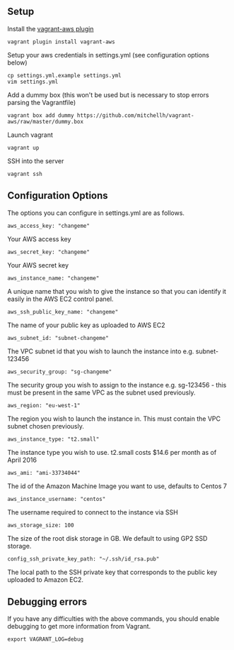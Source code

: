 ## Setup ##
Install the [vagrant-aws plugin](https://github.com/mitchellh/vagrant-aws)
```
vagrant plugin install vagrant-aws
```
Setup your aws credentials in settings.yml (see configuration options below)
```
cp settings.yml.example settings.yml
vim settings.yml
```
Add a dummy box (this won't be used but is necessary to stop errors parsing the Vagrantfile)
```
vagrant box add dummy https://github.com/mitchellh/vagrant-aws/raw/master/dummy.box
```
Launch vagrant
```
vagrant up
```
SSH into the server
```
vagrant ssh
```
## Configuration Options ##
The options you can configure in settings.yml are as follows.

    aws_access_key: "changeme"

Your AWS access key

    aws_secret_key: "changeme"
    
Your AWS secret key

    aws_instance_name: "changeme"
    
A unique name that you wish to give the instance so that you can identify it easily in the AWS EC2 control panel.

    aws_ssh_public_key_name: "changeme"
    
The name of your public key as uploaded to AWS EC2

    aws_subnet_id: "subnet-changeme"
    
The VPC subnet id that you wish to launch the instance into e.g. subnet-123456

    aws_security_group: "sg-changeme"
    
The security group you wish to assign to the instance e.g. sg-123456 - this must be present in the same VPC as the subnet used previously. 

    aws_region: "eu-west-1"
    
The region you wish to launch the instance in. This must contain the VPC subnet chosen previously.

    aws_instance_type: "t2.small"
    
The instance type you wish to use. t2.small costs $14.6 per month as of April 2016

    aws_ami: "ami-33734044"
    
The id of the Amazon Machine Image you want to use, defaults to Centos 7

    aws_instance_username: "centos"
    
The username required to connect to the instance via SSH

    aws_storage_size: 100

The size of the root disk storage in GB. We default to using GP2 SSD storage.

    config_ssh_private_key_path: "~/.ssh/id_rsa.pub"
    
The local path to the SSH private key that corresponds to the public key uploaded to Amazon EC2.
## Debugging errors ##
If you have any difficulties with the above commands, you should enable debugging to get more information from Vagrant.
```
export VAGRANT_LOG=debug
```
